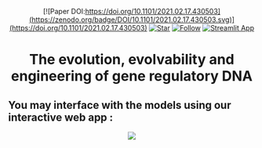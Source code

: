 
<center >


[![Paper DOI:https://doi.org/10.1101/2021.02.17.430503](https://zenodo.org/badge/DOI/10.1101/2021.02.17.430503.svg)](https://doi.org/10.1101/2021.02.17.430503) [![Star](https://img.shields.io/github/stars/1edv/evolution.svg?logo=github&style=social)](https://github.com/1edv/evolution) [![Follow](https://img.shields.io/twitter/follow/edv_tweets?style=social)](https://www.twitter.com/edv_tweets) [![Streamlit App](https://static.streamlit.io/badges/streamlit_badge_black_white.svg)](https://share.streamlit.io/1edv/evolution/app/app.py)

# The evolution, evolvability and engineering of gene regulatory DNA
</center>



## You may interface with the models using our interactive web app : 

<center >

<a href='https://share.streamlit.io/1edv/evolution/app/app.py'><img src="https://img.icons8.com/nolan/96/artificial-intelligence.png"/></a>  

[comment]: <> (<a href=https://evolution-app-vbxxkl6a7a-uc.a.run.app/><img src="https://img.icons8.com/nolan/96/artificial-intelligence.png"/></a>) 


</center>




